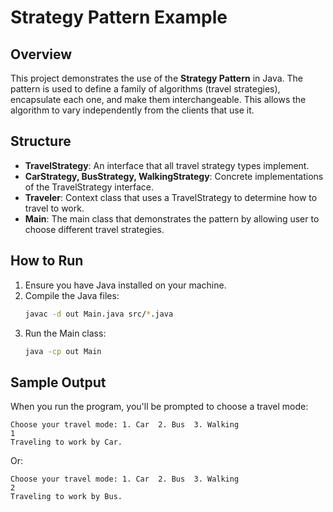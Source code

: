 # Strategy Pattern Example

## Overview
This project demonstrates the use of the **Strategy Pattern** in Java. The pattern is used to define a family of algorithms (travel strategies), encapsulate each one, and make them interchangeable. This allows the algorithm to vary independently from the clients that use it.

## Structure
- **TravelStrategy**: An interface that all travel strategy types implement.
- **CarStrategy, BusStrategy, WalkingStrategy**: Concrete implementations of the TravelStrategy interface.
- **Traveler**: Context class that uses a TravelStrategy to determine how to travel to work.
- **Main**: The main class that demonstrates the pattern by allowing user to choose different travel strategies.


## How to Run
1. Ensure you have Java installed on your machine.
2. Compile the Java files:
   ```bash
   javac -d out Main.java src/*.java
   ```
3. Run the Main class:
   ```bash
   java -cp out Main
   ```

## Sample Output
When you run the program, you'll be prompted to choose a travel mode:
```
Choose your travel mode: 1. Car  2. Bus  3. Walking
1
Traveling to work by Car.
```

Or:
```
Choose your travel mode: 1. Car  2. Bus  3. Walking
2
Traveling to work by Bus.
```